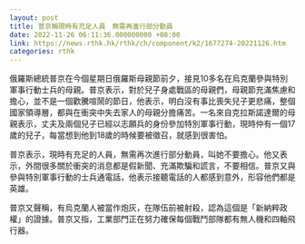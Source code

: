 ```yaml
---
layout: post
title: 普京稱現時有充足人員　無需再進行部分動員
date: 2022-11-26 06:11:36.000000000 +08:00
link: https://news.rthk.hk/rthk/ch/component/k2/1677274-20221126.htm
categories: rthk
---
```


俄羅斯總統普京在今個星期日俄羅斯母親節前夕，接見10多名在烏克蘭參與特別軍事行動士兵的母親。普京表示，對於兒子身處戰區的母親們，母親節充滿焦慮和擔心，並不是一個歡騰喧鬧的節日，他表示，明白沒有事比喪失兒子更悲痛，整個國家領導層，都與在衝突中失去家人的母親分擔痛苦。一名來自克拉斯諾達爾的母親表示，丈夫及兩個兒子已經以志願兵的身份參加特別軍事行動，現時仲有一個17歲的兒子，每當想到他到18歲的時候要被徵召，就感到很害怕。

普京表示，現時有充足的人員，無需再次進行部分動員，叫她不要擔心。他又表示，外間很多關於衝突的消息都是假新聞、充滿欺騙和謊言，不要相信。普京又與參與特別軍事行動的士兵通電話，他表示接聽電話的人都感到意外，形容他們都是英雄。

普京又聲稱，有烏克蘭人被當作炮灰，在隊伍前被射殺，認為這個是「新納粹政權」的證據。普京又指，工業部門正在努力確保每個戰鬥部隊都有無人機和四軸飛行器。
